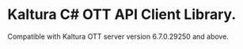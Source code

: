 # Kaltura C# OTT API Client Library.
Compatible with Kaltura OTT server version 6.7.0.29250 and above.
